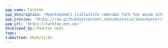 ```yaml
---
app_name: Tarktee
app_description: 'Maanteeameti liiklusinfo rakendus Tark Tee annab infot liikluspiirangute, teetööde ja teeolude kohta.'
app_preview: 'https://raw.githubusercontent.com/okestonia/jkan/master/img/tarktee.PNG'
app_url: 'https://tarktee.mnt.ee/'
developed_by: Maantee amet
tags:
submitted: 2018/11/01
---
```

